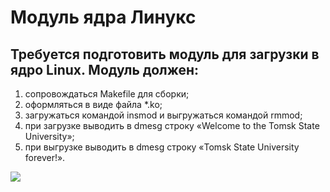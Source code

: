# Модуль ядра Линукс

## Требуется подготовить модуль для загрузки в ядро Linux. Модуль должен:

1. сопровождаться Makefile для сборки;
2. оформляться в виде файла *.ko;
3. загружаться командой insmod и выгружаться командой rmmod;
4. при загрузке выводить в dmesg строку «Welcome to the Tomsk State University»;
5. при выгрузке выводить в dmesg строку «Tomsk State University forever!».

![](https://github.com/artemskorypin/OS/blob/main/3lab/photo/photo1702535816.jpeg)
